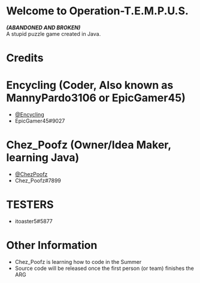 # Welcome to Operation-T.E.M.P.U.S.
***(ABANDONED AND BROKEN)***<br />
A stupid puzzle game created in Java.<br />
# Credits
# Encycling (Coder, Also known as **MannyPardo3106 or EpicGamer45**)
- [@Encycling](https://github.com/Encycling)
- EpicGamer45#9027
 # Chez_Poofz (Owner/Idea Maker, learning Java)
- [@ChezPoofz](https://github.com/ChezPoofz)
- Chez_Poofz#7899
# TESTERS
- itoaster5#5877
# Other Information
- Chez_Poofz is learning how to code in the Summer
- Source code will be released once the first person (or team) finishes the ARG
